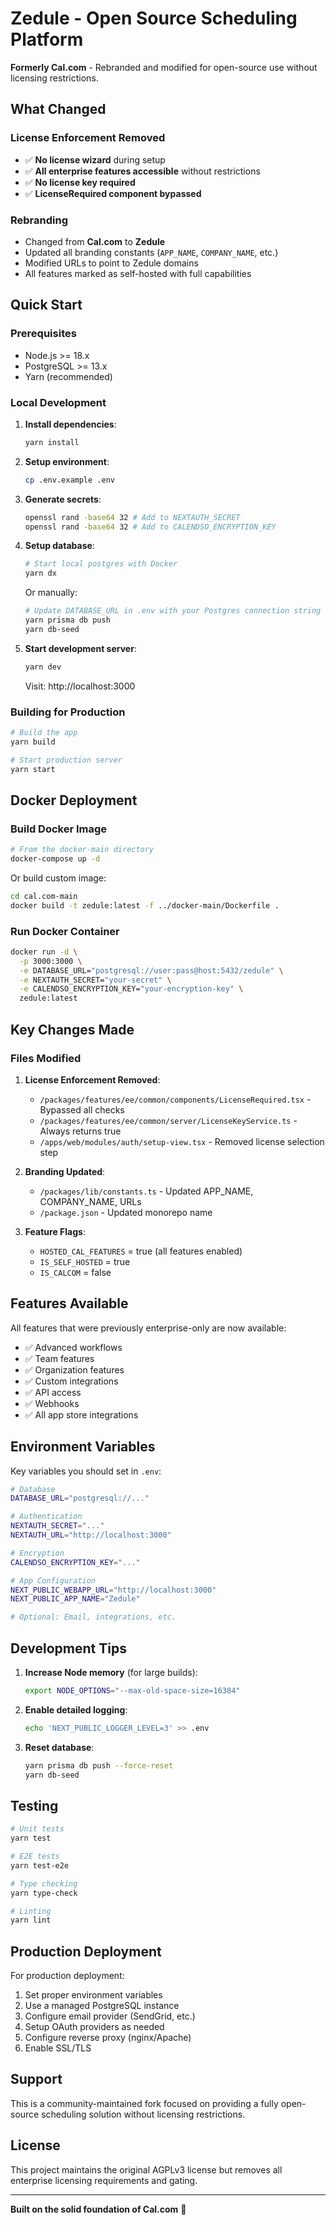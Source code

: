 # Zedule - Open Source Scheduling Platform

**Formerly Cal.com** - Rebranded and modified for open-source use without licensing restrictions.

## What Changed

### License Enforcement Removed
- ✅ **No license wizard** during setup
- ✅ **All enterprise features accessible** without restrictions
- ✅ **No license key required**
- ✅ **LicenseRequired component bypassed**

### Rebranding
- Changed from **Cal.com** to **Zedule**
- Updated all branding constants (`APP_NAME`, `COMPANY_NAME`, etc.)
- Modified URLs to point to Zedule domains
- All features marked as self-hosted with full capabilities

## Quick Start

### Prerequisites
- Node.js >= 18.x
- PostgreSQL >= 13.x
- Yarn (recommended)

### Local Development

1. **Install dependencies**:
   ```bash
   yarn install
   ```

2. **Setup environment**:
   ```bash
   cp .env.example .env
   ```

3. **Generate secrets**:
   ```bash
   openssl rand -base64 32 # Add to NEXTAUTH_SECRET
   openssl rand -base64 32 # Add to CALENDSO_ENCRYPTION_KEY
   ```

4. **Setup database**:
   ```bash
   # Start local postgres with Docker
   yarn dx
   ```

   Or manually:
   ```bash
   # Update DATABASE_URL in .env with your Postgres connection string
   yarn prisma db push
   yarn db-seed
   ```

5. **Start development server**:
   ```bash
   yarn dev
   ```

   Visit: http://localhost:3000

### Building for Production

```bash
# Build the app
yarn build

# Start production server
yarn start
```

## Docker Deployment

### Build Docker Image

```bash
# From the docker-main directory
docker-compose up -d
```

Or build custom image:

```bash
cd cal.com-main
docker build -t zedule:latest -f ../docker-main/Dockerfile .
```

### Run Docker Container

```bash
docker run -d \
  -p 3000:3000 \
  -e DATABASE_URL="postgresql://user:pass@host:5432/zedule" \
  -e NEXTAUTH_SECRET="your-secret" \
  -e CALENDSO_ENCRYPTION_KEY="your-encryption-key" \
  zedule:latest
```

## Key Changes Made

### Files Modified

1. **License Enforcement Removed**:
   - `/packages/features/ee/common/components/LicenseRequired.tsx` - Bypassed all checks
   - `/packages/features/ee/common/server/LicenseKeyService.ts` - Always returns true
   - `/apps/web/modules/auth/setup-view.tsx` - Removed license selection step

2. **Branding Updated**:
   - `/packages/lib/constants.ts` - Updated APP_NAME, COMPANY_NAME, URLs
   - `/package.json` - Updated monorepo name

3. **Feature Flags**:
   - `HOSTED_CAL_FEATURES` = true (all features enabled)
   - `IS_SELF_HOSTED` = true  
   - `IS_CALCOM` = false

## Features Available

All features that were previously enterprise-only are now available:
- ✅ Advanced workflows
- ✅ Team features
- ✅ Organization features
- ✅ Custom integrations
- ✅ API access
- ✅ Webhooks
- ✅ All app store integrations

## Environment Variables

Key variables you should set in `.env`:

```bash
# Database
DATABASE_URL="postgresql://..."

# Authentication
NEXTAUTH_SECRET="..."
NEXTAUTH_URL="http://localhost:3000"

# Encryption
CALENDSO_ENCRYPTION_KEY="..."

# App Configuration
NEXT_PUBLIC_WEBAPP_URL="http://localhost:3000"
NEXT_PUBLIC_APP_NAME="Zedule"

# Optional: Email, integrations, etc.
```

## Development Tips

1. **Increase Node memory** (for large builds):
   ```bash
   export NODE_OPTIONS="--max-old-space-size=16384"
   ```

2. **Enable detailed logging**:
   ```bash
   echo 'NEXT_PUBLIC_LOGGER_LEVEL=3' >> .env
   ```

3. **Reset database**:
   ```bash
   yarn prisma db push --force-reset
   yarn db-seed
   ```

## Testing

```bash
# Unit tests
yarn test

# E2E tests
yarn test-e2e

# Type checking
yarn type-check

# Linting
yarn lint
```

## Production Deployment

For production deployment:

1. Set proper environment variables
2. Use a managed PostgreSQL instance
3. Configure email provider (SendGrid, etc.)
4. Setup OAuth providers as needed
5. Configure reverse proxy (nginx/Apache)
6. Enable SSL/TLS

## Support

This is a community-maintained fork focused on providing a fully open-source scheduling solution without licensing restrictions.

## License

This project maintains the original AGPLv3 license but removes all enterprise licensing requirements and gating.

---

**Built on the solid foundation of Cal.com** 🙏
